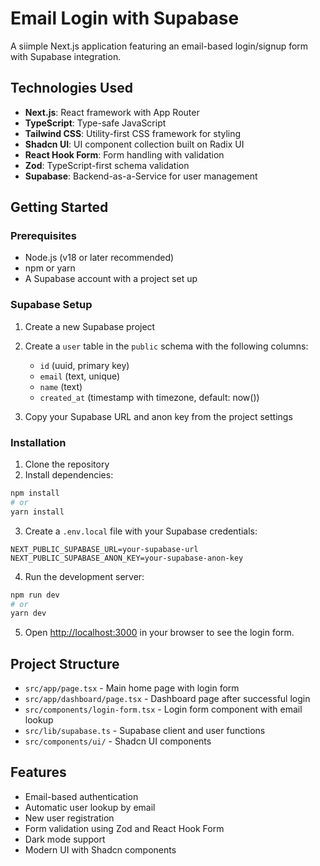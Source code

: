 # Email Login with Supabase

A siimple Next.js application featuring an email-based login/signup form with Supabase integration.

## Technologies Used

- **Next.js**: React framework with App Router
- **TypeScript**: Type-safe JavaScript
- **Tailwind CSS**: Utility-first CSS framework for styling
- **Shadcn UI**: UI component collection built on Radix UI
- **React Hook Form**: Form handling with validation
- **Zod**: TypeScript-first schema validation
- **Supabase**: Backend-as-a-Service for user management

## Getting Started

### Prerequisites

- Node.js (v18 or later recommended)
- npm or yarn
- A Supabase account with a project set up

### Supabase Setup

1. Create a new Supabase project
2. Create a `user` table in the `public` schema with the following columns:
   - `id` (uuid, primary key)
   - `email` (text, unique)
   - `name` (text)
   - `created_at` (timestamp with timezone, default: now())

3. Copy your Supabase URL and anon key from the project settings

### Installation

1. Clone the repository
2. Install dependencies:

```bash
npm install
# or
yarn install
```

3. Create a `.env.local` file with your Supabase credentials:

```
NEXT_PUBLIC_SUPABASE_URL=your-supabase-url
NEXT_PUBLIC_SUPABASE_ANON_KEY=your-supabase-anon-key
```

4. Run the development server:

```bash
npm run dev
# or
yarn dev
```

5. Open [http://localhost:3000](http://localhost:3000) in your browser to see the login form.

## Project Structure

- `src/app/page.tsx` - Main home page with login form
- `src/app/dashboard/page.tsx` - Dashboard page after successful login
- `src/components/login-form.tsx` - Login form component with email lookup
- `src/lib/supabase.ts` - Supabase client and user functions
- `src/components/ui/` - Shadcn UI components

## Features

- Email-based authentication
- Automatic user lookup by email
- New user registration
- Form validation using Zod and React Hook Form
- Dark mode support
- Modern UI with Shadcn components
